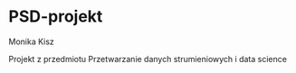 # PSD-projekt
Monika Kisz

Projekt z przedmiotu Przetwarzanie danych strumieniowych i data science



